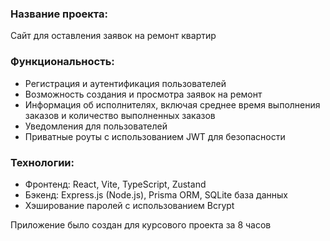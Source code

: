 ### Название проекта:  
Сайт для оставления заявок на ремонт квартир
 
### Функциональность: 
- Регистрация и аутентификация пользователей 
- Возможность создания и просмотра заявок на ремонт 
- Информация об исполнителях, включая среднее время выполнения заказов и количество выполненных заказов 
- Уведомления для пользователей 
- Приватные роуты с использованием JWT для безопасности 
 
### Технологии: 
- Фронтенд: React, Vite, TypeScript, Zustand 
- Бэкенд: Express.js (Node.js), Prisma ORM, SQLite база данных 
- Хэширование паролей с использованием Bcrypt 

Приложение было создан для курсового проекта за 8 часов

